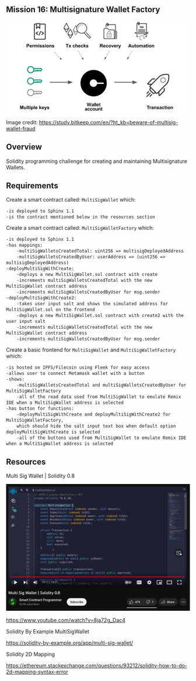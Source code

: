 ## Mission 16: Multisignature Wallet Factory

<img src="images/multiSigDiagram.png" alt="multiSigDiagram"/>

Image credit: https://study.bitkeep.com/en/?ht_kb=beware-of-multisig-wallet-fraud

## Overview

Solidity programming challenge for creating and maintaining Multisignature Wallets. 

## Requirements

Create a smart contract called: ```MultiSigWallet``` which:

    -is deployed to Sphinx 1.1
    -is the contract mentioned below in the resources section

Create a smart contract called: ```MultiSigWalletFactory``` which:

    -is deployed to Sphinx 1.1
    -has mappings:
        -multiSigWalletsCreatedTotal: uint256 => multisigDeployedAddress
        -multiSigWalletsCreatedByUser: userAddress => (uint256 => multisigDeployedAddress)
    -deployMultiSigWithCreate:
        -deploys a new MultiSigWallet.sol contract with create
        -increments multiSigWalletsCreatedTotal with the new MultiSigWallet contract address
        -increments multiSigWalletsCreatedByUser for msg.sender
    -deployMultiSigWithCreate2:
        -takes user input salt and shows the simulated address for MultiSigWallet.sol on the frontend
        -deploys a new MultiSigWallet.sol contract with create2 with the user input salt
        -increments multiSigWalletsCreatedTotal with the new MultiSigWallet contract address
        -increments multiSigWalletsCreatedByUser for msg.sender

Create a basic frontend for ```MultiSigWallet``` and ```MultiSigWalletFactory``` which:

    -is hosted on IPFS/Filecoin using Fleek for easy access
    -allows user to connect Metamask wallet with a button
    -shows: 
        -multiSigWalletsCreatedTotal and multiSigWalletsCreatedByUser for MultiSigWalletFactory
        -all of the read data used from MultiSigWallet to emulate Remix IDE when a MultiSigWallet address is selected
    -has button for functions:
        -deployMultiSigWithCreate and deployMultiSigWithCreate2 for MultiSigWalletFactory, 
        which should hide the salt input text box when default option deployMultiSigWithCreate is selected
        -all of the buttons used from MultiSigWallet to emulate Remix IDE when a MultiSigWallet address is selected

## Resources

Multi Sig Wallet | Solidity 0.8 

<img src="images/multisigSmartContractProgrammer.png" alt="multiSigWallet"/>

https://www.youtube.com/watch?v=8ja72g_Dac4

Solidity By Example MultiSigWallet

https://solidity-by-example.org/app/multi-sig-wallet/

Solidity 2D Mapping

https://ethereum.stackexchange.com/questions/93212/solidity-how-to-do-2d-mapping-syntax-error

